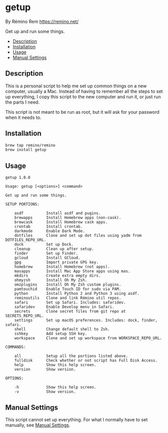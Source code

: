 getup
=====

By Rémino Rem <https://remino.net/>

Get up and run some things.

- [Description](#description)
- [Installation](#installation)
- [Usage](#usage)
- [Manual Settings](#manual-settings)

## Description

This is a personal script to help me set up common things on a new computer,
usually a Mac. Instead of having to remember all the steps to set up everything,
I copy this script to the new computer and run it, or just run the parts I need.

This script is not meant to be run as root, but it will ask for your password
when it needs to.

## Installation

```sh
brew tap remino/remino
brew install getup
```

## Usage

```
getup 1.0.0

Usage: getup [<options>] <command>

Get up and run some things.

SETUP PORTIONS:

	asdf          Install asdf and pugins.
	brewapps      Install Homebrew apps (non-cask).
	brewcask      Install Homebrew cask apps.
	crontab       Install crontab.
	darkmode      Enable Dark Mode.
	dotfiles      Clone and set up dot files using yadm from DOTFILES_REPO_URL.
	dock          Set up Dock.
	cleanup       Clean up after setup.
	finder        Set up Finder.
	gcloud        Install GCloud.
	gpg           Import private GPG key.
	homebrew      Install Homebrew (not apps).
	masapps       Install Mac App Store apps using mas.
	mkdirs        Create extra empty dirs.
	ohmyzsh       Install Oh My Zsh.
	omzplugins    Install Oh My Zsh custom plugins.
	pamtouchid    Enable Touch ID for sudo via PAM.
	python        Install Python 2 and Python 3 using asdf.
	reminoutils   Clone and link Rémino util repos.
	safari        Set up Safari. Includes: safaridev.
	safaridev     Enable Develop menu in Safari.
	secrets       Clone secret files from git repo at SECRETS_REPO_URL.
	settings      Set up macOS preferences. Includes: dock, finder, safari.
	shell         Change default shell to Zsh.
	sshkey        Add setup SSH key.
	workspace     Clone and set up workspace from WORKSPACE_REPO_URL.

COMMANDS:

	all           Setup all the portions listed above.
	fulldisk      Check whether or not script has Full Disk Access.
	help          Show this help screen.
	version       Show version.

OPTIONS:

	-h            Show this help screen.
	-v            Show version.

```

## Manual Settings

This script cannot set up everything. For what I normally have to set manually,
see [Manual Settings](settings.md).
